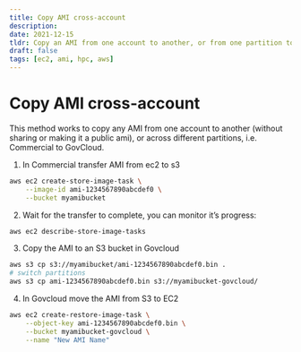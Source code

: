 ```yaml
---
title: Copy AMI cross-account
description:
date: 2021-12-15
tldr: Copy an AMI from one account to another, or from one partition to another (i.e. commercial to GovCloud)
draft: false
tags: [ec2, ami, hpc, aws]
---
```


# Copy AMI cross-account

This method works to copy any AMI from one account to another (without sharing or making it a public ami), or across different partitions, i.e. Commercial to GovCloud.

1.	In Commercial transfer AMI from ec2 to s3
```bash
aws ec2 create-store-image-task \
    --image-id ami-1234567890abcdef0 \
    --bucket myamibucket
```
2.	Wait for the transfer to complete, you can monitor it’s progress:
```bash
aws ec2 describe-store-image-tasks
```
3.	Copy the AMI to an S3 bucket in Govcloud
```bash
aws s3 cp s3://myamibucket/ami-1234567890abcdef0.bin .
# switch partitions
aws s3 cp ami-1234567890abcdef0.bin s3://myamibucket-govcloud/
```
4.	In Govcloud move the AMI from S3 to EC2
```bash
aws ec2 create-restore-image-task \
    --object-key ami-1234567890abcdef0.bin \
    --bucket myamibucket-govcloud \
    --name "New AMI Name"
```
